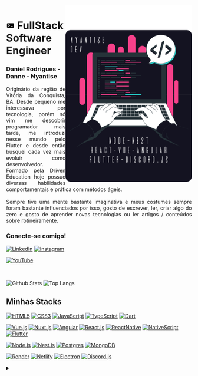 <img align="right" alt="Developer vector created by storyset - www.freepik.com" height="480" src="https://raw.githubusercontent.com/Nyantise/Nyantise/main/assets/nyantise.svg">
<h1>
<img src="https://raw.githubusercontent.com/Nyantise/Nyantise/main/assets/dev_icon.png" width="23" height="20">
FullStack Software Engineer
</h1>
<h3>Daniel Rodrigues - Danne - Nyantise</h3>

<p align="justify">Originário da região de Vitória da Conquista, BA. Desde pequeno me interessava por tecnologia, porém só vim me descobrir programador mais tarde, me introduzi nesse mundo pelo Flutter e desde então busquei cada vez mais evoluir como desenvolvedor. Formado pela Driven Education hoje possuo diversas habilidades comportamentais e prática com métodos ágeis.
<br>
<br>
Sempre tive uma mente bastante imaginativa e meus costumes sempre foram bastante influenciados por isso, gosto de escrever, ler, criar algo do zero e gosto de aprender novas tecnologias ou ler artigos / conteúdos sobre rotineiramente.
</p>
<!--
[![Preview](https://img.shields.io/badge/Portfolio-000?style=for-the-badge&logo=github&logoColor=c41a7d)](https://elidianaandrade.github.io/)
[![GitHub Page](https://img.shields.io/badge/elidianaandrade.github.io-67136f?style=for-the-badge)](https://elidianaandrade.github.io/)
-->
<h3 align="left">Conecte-se comigo!</h3>

[![LinkedIn](https://img.shields.io/badge/-LinkedIn-141321?style=for-the-badge&logo=linkedin&logoColor=F7408A&color:FFF)](https://www.linkedin.com/in/nyantise/)
[![Instagram](https://img.shields.io/badge/-Instagram-141321?style=for-the-badge&logo=instagram&logoColor=F7408A&color:FFF)](https://www.instagram.com/nyantise/)

[![YouTube](https://img.shields.io/badge/-me_acompanhe_no_youtube-141321?style=for-the-badge&logo=youtube&logoColor=F7408A)](https://www.youtube.com/)

<br>

![Github Stats](https://github-readme-stats.vercel.app/api?username=Nyantise&count_private=true&show_icons=true&include_all_commits=true&theme=radical&border_radius=18)
![Top Langs](https://github-readme-stats.vercel.app/api/top-langs/?username=Nyantise&hide=TeX&layout=compact&theme=radical&border_radius=18)

## Minhas Stacks

[![HTML5](https://img.shields.io/badge/-HTML5-%23E44D27?style=for-the-badge&logo=html5&logoColor=ffffff)](https://developer.mozilla.org/pt-BR/docs/Web/HTML)
[![CSS3](https://img.shields.io/badge/-CSS3-%231572B6?style=for-the-badge&logo=css3)](https://developer.mozilla.org/pt-BR/docs/Web/CSS)
[![JavaScript](https://img.shields.io/badge/-JavaScript-F7DF1C?style=for-the-badge&logo=javascript&logoColor=000000)](https://developer.mozilla.org/pt-BR/docs/Web/JavaScript)
[![TypeScript](https://img.shields.io/badge/-TypeScript-007ACC?style=for-the-badge&logo=typescript&logoColor=white)](https://www.typescriptlang.org)
[![Dart](https://img.shields.io/badge/-Dart-2eb2ee?style=for-the-badge&logo=dart&logoColor=white)](https://dart.dev)

[![Vue.js](https://img.shields.io/badge/-Vue.js-3fb27f?style=for-the-badge&logo=vuedotjs&logoColor=white)](https://vuejs.org)
[![Nuxt.js](https://img.shields.io/badge/-Nuxt.js-00be87?style=for-the-badge&logo=nuxtdotjs&logoColor=white)](https://nuxt.com)
[![Angular](https://img.shields.io/badge/-Angular-dd0031?style=for-the-badge&logo=angular&logoColor=white)](https://angular.io)
[![React.js](https://img.shields.io/badge/-React.js-5ed3f3?style=for-the-badge&logo=react&logoColor=black)](https://react.dev)
[![ReactNative](https://img.shields.io/badge/-React_Native-5ed3f3?style=for-the-badge&logo=react&logoColor=black)](https://reactnative.dev)
[![NativeScript](https://img.shields.io/badge/-NativeScript-65adf1?style=for-the-badge&logo=nativescript&logoColor=white)](https://nativescript.org)
[![Flutter](https://img.shields.io/badge/-Flutter-2eb2ee?style=for-the-badge&logo=flutter&logoColor=white)](https://flutter.dev)


[![Node.js](https://img.shields.io/badge/-Node.js-43853d?style=for-the-badge&logo=nodedotjs&logoColor=white)](https://nodejs.org)
[![Nest.js](https://img.shields.io/badge/-Nest.js-EA2845?style=for-the-badge&logo=nestjs&logoColor=white)](https://nestjs.com)
[![Postgres](https://img.shields.io/badge/-PostgreSQL-31648c?style=for-the-badge&logo=postgresql&logoColor=white)](https://www.postgresql.org)
[![MongoDB](https://img.shields.io/badge/-MongoDB-00d65c?style=for-the-badge&logo=mongodb&logoColor=white)](https://www.mongodb.com)

[![Render](https://img.shields.io/badge/-Render-57e6bf?style=for-the-badge&logo=render&logoColor=black)](https://render.com)
[![Netlify](https://img.shields.io/badge/-Netlify-05b7b4?style=for-the-badge&logo=netlify&logoColor=white)](https://www.netlify.com)
[![Electron](https://img.shields.io/badge/-Electron-2a2c3a?style=for-the-badge&logo=electron&logoColor=white)](https://www.electronjs.org)
[![Discord.js](https://img.shields.io/badge/-Discord.js-4e62f0?style=for-the-badge&logo=discord&logoColor=white)](https://discord.js.org)


<!-- forlater adition ## 𝗖𝘂𝗿𝗿𝗲𝗻𝘁𝗹𝘆 𝘄𝗼𝗿𝗸𝗶𝗻𝗴 𝗼𝗻

[![onetab.group](https://svg.bookmark.style/api?url=https://www.onetab.group&mode=light&style=horizontal)](https://onetab.group)
[![vue-command-palette](https://svg.bookmark.style/api?url=https://github.com/xiaoluoboding/vue-command-palette&mode=dark&style=horizontal)](https://github.com/xiaoluoboding/vue-command-palette)
[![vue-sonner](https://svg.bookmark.style/api?url=https://github.com/xiaoluoboding/vue-sonner&mode=light&style=horizontal)](https://github.com/xiaoluoboding/vue-sonner) -->

<details align="left">
  <summary></summary> 
 
  - Badges por <a href="https://shields.io/">shields.io</a><br>
  - GitHub Stats por <a href="https://github.com/anuraghazra/github-readme-stats">anuraghazra</a>
  - Ilustração por <a href="https://storyset.com/web">Storyset</a> e editado por mim
 
  <div align="right">Criado por <a href="https://github.com/Nyantise">Nyantise</a>,
  inspirado pelo README da <a href="https://github.com/elidianaandrade">EA</a>
  </div>

</details>